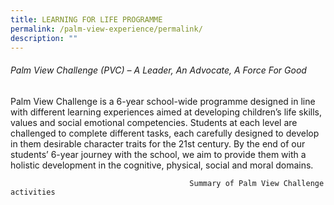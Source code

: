 ```yaml
---
title: LEARNING FOR LIFE PROGRAMME
permalink: /palm-view-experience/permalink/
description: ""
---
```

###### Palm View Challenge (PVC) – A Leader, An Advocate, A Force For Good

Palm View Challenge is a 6-year school-wide programme designed in line with different learning experiences aimed at developing children’s life skills, values and social emotional competencies. Students at each level are challenged to complete different tasks, each carefully designed to develop in them desirable character traits for the 21st century. By the end of our students’ 6-year journey with the school, we aim to provide them with a holistic development in the cognitive, physical, social and moral domains.

                                            Summary of Palm View Challenge activities




